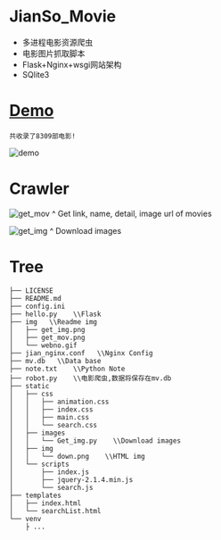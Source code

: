 # JianSo_Movie

* 多进程电影资源爬虫
* 电影图片抓取脚本
* Flask+Nginx+wsgi网站架构
* SQlite3

# [Demo](http://but0n.me)
`共收录了8309部电影!`

![demo](/img/webno.gif)

# Crawler

![get_mov](/img/get_mov.png)
^ Get link, name, detail, image url of movies

![get_img](/img/get_img.png)
^ Download images

# Tree
```
├── LICENSE
├── README.md
├── config.ini
├── hello.py    \\Flask
├── img   \\Readme img
│   ├── get_img.png
│   ├── get_mov.png
│   └── webno.gif
├── jian_nginx.conf   \\Nginx Config
├── mv.db   \\Data base
├── note.txt    \\Python Note
├── robot.py    \\电影爬虫,数据将保存在mv.db
├── static
│   ├── css
│   │   ├── animation.css
│   │   ├── index.css
│   │   ├── main.css
│   │   └── search.css
│   ├── images
│   │   └── Get_img.py    \\Download images
│   ├── img
│   │   └── down.png    \\HTML img
│   └── scripts
│       ├── index.js
│       ├── jquery-2.1.4.min.js
│       └── search.js
├── templates
│   ├── index.html
│   └── searchList.html
└── venv
    ├ ...
```
